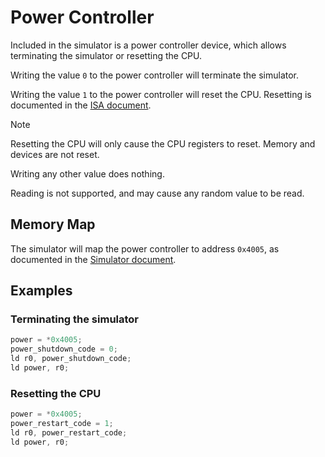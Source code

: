 # Power Controller

Included in the simulator is a power controller device, which allows terminating the simulator or resetting the CPU.

Writing the value `0` to the power controller will terminate the simulator.

Writing the value `1` to the power controller will reset the CPU. Resetting is documented in the [ISA document](isa.md#interrupt-vector-table).

> [!NOTE]
> Resetting the CPU will only cause the CPU registers to reset. Memory and devices are not reset.

Writing any other value does nothing.

Reading is not supported, and may cause any random value to be read.

## Memory Map

The simulator will map the power controller to address `0x4005`, as documented in the [Simulator document](simulator.md#memory-map).

## Examples

### Terminating the simulator

```c
power = *0x4005;
power_shutdown_code = 0;
ld r0, power_shutdown_code;
ld power, r0;
```

### Resetting the CPU

```c
power = *0x4005;
power_restart_code = 1;
ld r0, power_restart_code;
ld power, r0;
```
